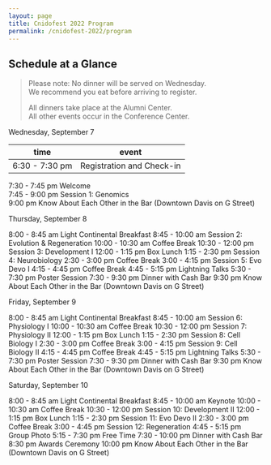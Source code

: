 ```yaml
---
layout: page 
title: Cnidofest 2022 Program
permalink: /cnidofest-2022/program
---
```


## Schedule at a Glance
> Please note: 	No dinner will be served on Wednesday.  
> We recommend you eat before arriving to register.  
> 
> All dinners take place at the Alumni Center.  
> All other events occur in the Conference Center.  

Wednesday, September 7

| time | event |
| ---- | ----- |
|6:30 - 7:30 pm	|		Registration and Check-in  |


7:30 - 7:45 pm			Welcome  
7:45 - 9:00 pm			Session 1: Genomics  
9:00 pm			Know About Each Other in the Bar (Downtown Davis on G Street)  

Thursday, September 8

8:00 - 8:45 am			Light Continental Breakfast
8:45 - 10:00 am		Session 2: Evolution & Regeneration
10:00 - 10:30 am		Coffee Break
10:30 - 12:00 pm		Session 3: Development I
12:00 - 1:15 pm		Box Lunch 
1:15 - 2:30 pm			Session 4: Neurobiology
2:30 - 3:00 pm			Coffee Break
3:00 - 4:15 pm			Session 5: Evo Devo I
4:15 - 4:45 pm			Coffee Break
4:45 - 5:15 pm			Lightning Talks
5:30 - 7:30 pm			Poster Session
7:30 - 9:30 pm			Dinner with Cash Bar
9:30 pm			Know About Each Other in the Bar (Downtown Davis on G Street)

Friday, September 9

8:00 - 8:45 am			Light Continental Breakfast
8:45 - 10:00 am		Session 6: Physiology I
10:00 - 10:30 am		Coffee Break
10:30 - 12:00 pm		Session 7: Physiology II
12:00 - 1:15 pm		Box Lunch 
1:15 - 2:30 pm			Session 8: Cell Biology I
2:30 - 3:00 pm			Coffee Break
3:00 - 4:15 pm			Session 9: Cell Biology II
4:15 - 4:45 pm			Coffee Break
4:45 - 5:15 pm			Lightning Talks
5:30 - 7:30 pm			Poster Session
7:30 - 9:30 pm			Dinner with Cash Bar
9:30 pm			Know About Each Other in the Bar (Downtown Davis on G Street)

Saturday, September 10

8:00 - 8:45 am			Light Continental Breakfast
8:45 - 10:00 am	Keynote
10:00 - 10:30 am		Coffee Break
10:30 - 12:00 pm		Session 10: Development II
12:00 - 1:15 pm		Box Lunch 
1:15 - 2:30 pm			Session 11: Evo Devo II
2:30 - 3:00 pm			Coffee Break
3:00 - 4:45 pm			Session 12: Regeneration
4:45 - 5:15 pm			Group Photo
5:15 - 7:30 pm			Free Time
7:30 - 10:00 pm		Dinner with Cash Bar
8:30 pm			Awards Ceremony
10:00 pm 			Know About Each Other in the Bar (Downtown Davis on G Street)
